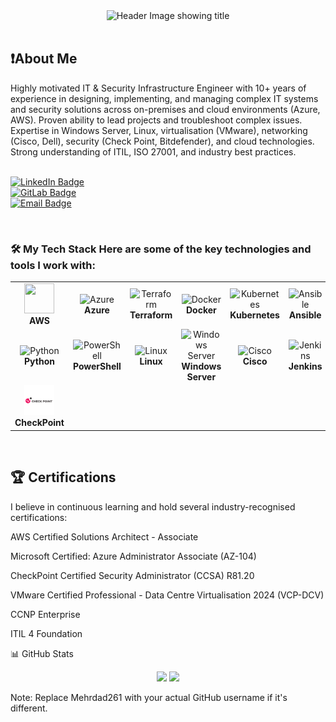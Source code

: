 
<div style="text-align:center;">
  <img src="https://placehold.co/800x200/6366f1/FFFFFF?text=Mehrdad+Mokhtari\nNetwrokand+and+Infrasturcture+security" alt="Header Image showing title" />
</div><br/>




<h2>❗About Me</h2>
<div>Highly motivated IT & Security Infrastructure Engineer with 10+ years of experience in designing, implementing, and managing complex IT systems and security solutions across on-premises and cloud environments (Azure, AWS). Proven ability to lead projects and troubleshoot complex issues. Expertise in Windows Server, Linux, virtualisation (VMware), networking (Cisco, Dell), security (Check Point, Bitdefender), and cloud technologies. Strong understanding of ITIL, ISO 27001, and industry best practices.</div> <br/>

<p align="left">
<a href="https://www.linkedin.com/in/mmokhta/" target="_blank"><img src="https://img.shields.io/badge/LinkedIn-0077B5?style=for-the-badge&logo=linkedin&logoColor=white" alt="LinkedIn Badge"/></a><br/>
<a href="https://gitlab.com/Mehrdad261" target="_blank"><img src="https://img.shields.io/badge/GitLab-330F63?style=for-the-badge&logo=gitlab&logoColor=white" alt="GitLab Badge"/></a><br/>
<a href="mailto:Mehrdad.mokhtari1370@gmail.com"><img src="https://img.shields.io/badge/Email-D14836?style=for-the-badge&logo=gmail&logoColor=white" alt="Email Badge"/></a>
</p>
<br/>

<h3>🛠️ My Tech Stack Here are some of the key technologies and tools I work with:</h3>
<table>
<tr>
<td align="center" width="120">
<img src="https://banner2.cleanpng.com/20180601/oyq/kisspng-amazon-web-services-amazon-com-cloud-computing-mic-server-5b10fadbd6b679.8587962515278394518795.jpg" width="48" height="48" />
<br><strong>AWS</strong>
</td>
<td align="center" width="120">
<img src="https://cdn.jsdelivr.net/gh/devicons/devicon/icons/azure/azure-original.svg" width="48" height="48" alt="Azure" />
<br><strong>Azure</strong>
</td>
<td align="center" width="120">
<img src="https://cdn.jsdelivr.net/gh/devicons/devicon/icons/terraform/terraform-original.svg" width="48" height="48" alt="Terraform" />
<br><strong>Terraform</strong>
</td>
<td align="center" width="120">
<img src="https://cdn.jsdelivr.net/gh/devicons/devicon/icons/docker/docker-original.svg" width="48" height="48" alt="Docker" />
<br><strong>Docker</strong>
</td>
<td align="center" width="120">
<img src="https://cdn.jsdelivr.net/gh/devicons/devicon/icons/kubernetes/kubernetes-plain.svg" width="48" height="48" alt="Kubernetes" />
<br><strong>Kubernetes</strong>
</td>
<td align="center" width="120">
<img src="https://cdn.jsdelivr.net/gh/devicons/devicon/icons/ansible/ansible-original.svg" width="48" height="48" alt="Ansible" />
<br><strong>Ansible</strong>
</td>
</tr>
<tr>
<td align="center" width="120">
<img src="https://cdn.jsdelivr.net/gh/devicons/devicon/icons/python/python-original.svg" width="48" height="48" alt="Python" />
<br><strong>Python</strong>
</td>
<td align="center" width="120">
<img src="https://cdn.jsdelivr.net/gh/devicons/devicon/icons/powershell/powershell-original.svg" width="48" height="48" alt="PowerShell" />
<br><strong>PowerShell</strong>
</td>
<td align="center" width="120">
<img src="https://cdn.jsdelivr.net/gh/devicons/devicon/icons/linux/linux-original.svg" width="48" height="48" alt="Linux" />
<br><strong>Linux</strong>
</td>
<td align="center" width="120">
<img src="https://cdn.jsdelivr.net/gh/devicons/devicon/icons/windows8/windows8-original.svg" width="48" height="48" alt="Windows Server" />
<br><strong>Windows Server</strong>
</td>
<td align="center" width="120">
<img src="https://banner2.cleanpng.com/20180630/yao/kisspng-cisco-systems-business-jabber-inc-router-computer-5b3806143c0198.5510458215303982282458.jpg" width="48" height="48" alt="Cisco" />
<br><strong>Cisco</strong>
</td>
<td align="center" width="120">
<img src="https://cdn.jsdelivr.net/gh/devicons/devicon/icons/jenkins/jenkins-original.svg" width="48" height="48" alt="Jenkins" />
<br><strong>Jenkins</strong>
</tr>
  <tr>
<td align="center" width="120">
<img src="https://github.com/Mehrdad261/Mehrdad261/blob/main/Check-Point.png" width="48" height="48" alt="Windows Server" />
<br><strong>CheckPoint</strong>
</td>
    
</tr>
</table>
<br/>

<h2>🏆 Certifications</h2>
I believe in continuous learning and hold several industry-recognised certifications:

AWS Certified Solutions Architect - Associate

Microsoft Certified: Azure Administrator Associate (AZ-104)

CheckPoint Certified Security Administrator (CCSA) R81.20

VMware Certified Professional - Data Centre Virtualisation 2024 (VCP-DCV)

CCNP Enterprise

ITIL 4 Foundation

📊 GitHub Stats
<p align="center">
<img height="180em" src="https://github-readme-stats.vercel.app/api?username=Mehrdad261&show_icons=true&theme=dracula&include_all_commits=true&count_private=true"/>
<img height="180em" src="https://github-readme-stats.vercel.app/api/top-langs/?username=Mehrdad261&layout=compact&langs_count=8&theme=dracula"/>
</p>

Note: Replace Mehrdad261 with your actual GitHub username if it's different.

